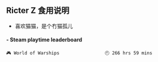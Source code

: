 ## Ricter Z 食用说明
- 喜欢猫猫，是个冇猫孤儿

<!-- steam-box start -->
#### - Steam playtime leaderboard
```text
🎮 World of Warships                 🕘 266 hrs 59 mins
```
<!-- Powered by https://github.com/YouEclipse/steam-box . -->
<!-- steam-box end -->
